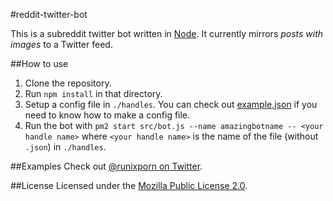 #reddit-twitter-bot

This is a subreddit twitter bot written in [Node](https://nodejs.org). It currently mirrors _posts with images_ to a Twitter feed.

##How to use
1. Clone the repository.
2. Run `npm install` in that directory.
3. Setup a config file in `./handles`. You can check out [example.json](/handles/example.json) if you need to know how to make a config file.
4. Run the bot with `pm2 start src/bot.js --name amazingbotname -- <your handle name>` where `<your handle name>` is the name of the file (without `.json`) in `./handles`.

##Examples
Check out [@runixporn on Twitter](https://twitter.com/runixporn).

##License
Licensed under the [Mozilla Public License 2.0](LICENSE.md).
